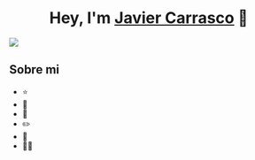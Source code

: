 <div align="center">
    <h1 align="center">Hey, I'm <a href="">Javier Carrasco</a> 👋</h1>
</div>
<img src="[https://imgur.com/a/MiA7ynv](https://imgur.com/a/AJFwvRz)">

## Sobre mi

- ⭐ 
- 📲 
- 🎥 
- ✏️ 
- 📗 
- 🧑‍🏫 
